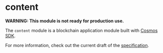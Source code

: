# content

**WARNING: This module is not ready for production use.**

The `content` module is a blockchain application module built with [Cosmos SDK](https://docs.cosmos.network).

For more information, check out the current draft of the [specification](./spec/README.md).
